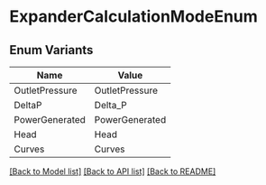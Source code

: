 # ExpanderCalculationModeEnum

## Enum Variants

| Name | Value |
|---- | -----|
| OutletPressure | OutletPressure |
| DeltaP | Delta_P |
| PowerGenerated | PowerGenerated |
| Head | Head |
| Curves | Curves |


[[Back to Model list]](../README.md#documentation-for-models) [[Back to API list]](../README.md#documentation-for-api-endpoints) [[Back to README]](../README.md)


